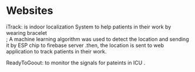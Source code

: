 # Websites

iTrack: is  indoor localization System to help patients in their work by wearing bracelet  
 ; A machine learning algorithm was used to 
detect the location and sending it by ESP chip to firebase 
server .then, the location is sent to web application to 
track patients in their work.


ReadyToGoout: to monitor the signals for pateints  in ICU .
